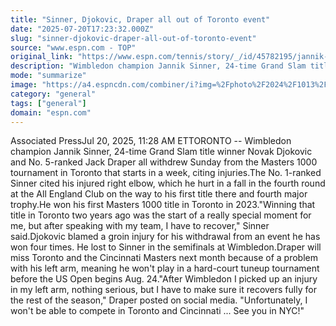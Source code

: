 ```yaml
---
title: "Sinner, Djokovic, Draper all out of Toronto event"
date: "2025-07-20T17:23:32.000Z"
slug: "sinner-djokovic-draper-all-out-of-toronto-event"
source: "www.espn.com - TOP"
original_link: "https://www.espn.com/tennis/story/_/id/45782195/jannik-sinner-novak-djokovic-jack-draper-withdraw-toronto"
description: "Wimbledon champion Jannik Sinner, 24-time Grand Slam title winner Novak Djokovic and No. 5-ranked Jack Draper have all withdrawn from the Masters 1000 tournament in Toronto."
mode: "summarize"
image: "https://a4.espncdn.com/combiner/i?img=%2Fphoto%2F2024%2F1013%2Fr1399874_1296x729_16%2D9.jpg"
category: "general"
tags: ["general"]
domain: "espn.com"
---
```

<p>Associated PressJul 20, 2025, 11:28 AM ETTORONTO -- Wimbledon champion Jannik Sinner, 24-time Grand Slam title winner Novak Djokovic and No. 5-ranked Jack Draper all withdrew Sunday from the Masters 1000 tournament in Toronto that starts in a week, citing injuries.The No. 1-ranked Sinner cited his injured right elbow, which he hurt in a fall in the fourth round at the All England Club on the way to his first title there and fourth major trophy.He won his first Masters 1000 title in Toronto in 2023."Winning that title in Toronto two years ago was the start of a really special moment for me, but after speaking with my team, I have to recover," Sinner said.Djokovic blamed a groin injury for his withdrawal from an event he has won four times. He lost to Sinner in the semifinals at Wimbledon.Draper will miss Toronto and the Cincinnati Masters next month because of a problem with his left arm, meaning he won't play in a hard-court tuneup tournament before the US Open begins Aug. 24."After Wimbledon I picked up an injury in my left arm, nothing serious, but I have to make sure it recovers fully for the rest of the season," Draper posted on social media. "Unfortunately, I won't be able to compete in Toronto and Cincinnati ... See you in NYC!"</p>